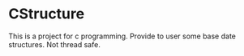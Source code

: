 CStructure
=

This is a project for c programming.
Provide to user some base date structures.
Not thread safe.
 